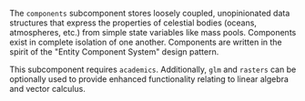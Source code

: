 The `components` subcomponent stores loosely coupled, unopinionated data structures that express the properties of celestial bodies (oceans, atmospheres, etc.) from simple state variables like mass pools. Components exist in complete isolation of one another. Components are written in the spirit of the "Entity Component System" design pattern.

This subcomponent requires `academics`. Additionally, `glm` and `rasters` can be optionally used to provide enhanced functionality relating to linear algebra and vector calculus. 